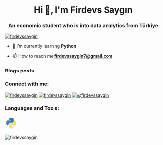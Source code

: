<h1 align="center">Hi 👋, I'm Firdevs Saygın</h1>
<h3 align="center">An economic student who is into data analytics from Türkiye</h3>

<p align="left"> <a href="https://twitter.com/firdevssaygin" target="blank"><img src="https://img.shields.io/twitter/follow/firdevssaygin?logo=twitter&style=for-the-badge" alt="firdevssaygin" /></a> </p>

- 🌱 I’m currently learning **Python**


- 📫 How to reach me **firdevssaygin7@gmail.com**

### Blogs posts
<!-- BLOG-POST-LIST:START -->
<!-- BLOG-POST-LIST:END -->

<h3 align="left">Connect with me:</h3>
<p align="left">
<a href="https://twitter.com/firdevssaygin" target="blank"><img align="center" src="https://raw.githubusercontent.com/rahuldkjain/github-profile-readme-generator/master/src/images/icons/Social/twitter.svg" alt="firdevssaygin" height="30" width="40" /></a>
<a href="https://linkedin.com/in/firdevssaygin" target="blank"><img align="center" src="https://raw.githubusercontent.com/rahuldkjain/github-profile-readme-generator/master/src/images/icons/Social/linked-in-alt.svg" alt="firdevssaygin" height="30" width="40" /></a>
<a href="https://medium.com/@firdevssaygin" target="blank"><img align="center" src="https://raw.githubusercontent.com/rahuldkjain/github-profile-readme-generator/master/src/images/icons/Social/medium.svg" alt="@firdevssaygin" height="30" width="40" /></a>
</p>

<h3 align="left">Languages and Tools:</h3>
<p align="left"> <a href="https://www.python.org" target="_blank" rel="noreferrer"> <img src="https://raw.githubusercontent.com/devicons/devicon/master/icons/python/python-original.svg" alt="python" width="40" height="40"/> </a> </p>

<p><img align="center" src="https://github-readme-stats.vercel.app/api/top-langs?username=firdevssaygin&show_icons=true&locale=en&layout=compact" alt="firdevssaygin" /></p>

